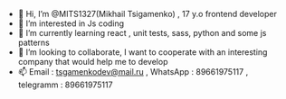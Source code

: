 - 👋 Hi, I’m @MITS1327(Mikhail Tsigamenko) , 17 y.o frontend developer
- 👀 I’m interested in Js coding 
- 🌱 I’m currently learning react , unit tests, sass, python and some js patterns
- 💞️ I’m looking to collaborate, I want to cooperate with an interesting company that would help me to develop
- 📫 Email : tsgamenkodev@mail.ru , WhatsApp : 89661975117 , telegramm : 89661975117
